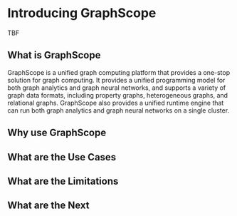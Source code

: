 # Introducing GraphScope

TBF

## What is GraphScope

GraphScope is a unified graph computing platform that provides a one-stop solution for graph computing. It provides a unified programming model for both graph analytics and graph neural networks, and supports a variety of graph data formats, including property graphs, heterogeneous graphs, and relational graphs. GraphScope also provides a unified runtime engine that can run both graph analytics and graph neural networks on a single cluster.

## Why use GraphScope

## What are the Use Cases

## What are the Limitations

## What are the Next